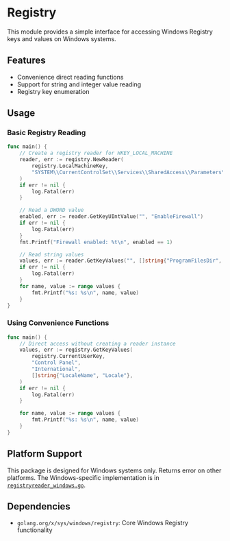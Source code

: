 # Registry

This module provides a simple interface for accessing Windows Registry keys and values on Windows systems.

## Features

- Convenience direct reading functions
- Support for string and integer value reading
- Registry key enumeration

## Usage

### Basic Registry Reading

```go
func main() {
    // Create a registry reader for HKEY_LOCAL_MACHINE
    reader, err := registry.NewReader(
        registry.LocalMachineKey,
        "SYSTEM\\CurrentControlSet\\Services\\SharedAccess\\Parameters\\FirewallPolicy\\StandardProfile",
    )
    if err != nil {
        log.Fatal(err)
    }

    // Read a DWORD value
    enabled, err := reader.GetKeyUIntValue("", "EnableFirewall")
    if err != nil {
        log.Fatal(err)
    }
    fmt.Printf("Firewall enabled: %t\n", enabled == 1)

    // Read string values
    values, err := reader.GetKeyValues("", []string{"ProgramFilesDir", "CommonFilesDir"})
    if err != nil {
        log.Fatal(err)
    }
    for name, value := range values {
        fmt.Printf("%s: %s\n", name, value)
    }
}
```

### Using Convenience Functions

```go
func main() {
    // Direct access without creating a reader instance
    values, err := registry.GetKeyValues(
        registry.CurrentUserKey,
        "Control Panel",
        "International",
        []string{"LocaleName", "Locale"},
    )
    if err != nil {
        log.Fatal(err)
    }

    for name, value := range values {
        fmt.Printf("%s: %s\n", name, value)
    }
}
```

## Platform Support

This package is designed for Windows systems only. Returns error on other platforms. The Windows-specific implementation is in [`registryreader_windows.go`](registryreader_windows.go).

## Dependencies

- `golang.org/x/sys/windows/registry`: Core Windows Registry functionality
